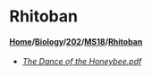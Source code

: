 # Rhitoban
#### [Home](../../../..)\/[Biology](../../..)\/[202](../..)\/[MS18](..)\/[Rhitoban]()
- [_The Dance of the Honeybee.pdf_](The%20Dance%20of%20the%20Honeybee.pdf)
